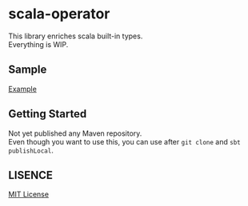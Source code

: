 # scala-operator

This library enriches scala built-in types.  
Everything is WIP.

## Sample

[Example](./example/src/main/net/petitviolet/operator/Example.scala)

## Getting Started

Not yet published any Maven repository.  
Even though you want to use this, you can use after `git clone` and `sbt publishLocal`.

## LISENCE

[MIT License](https://petitviolet.mit-license.org/)
